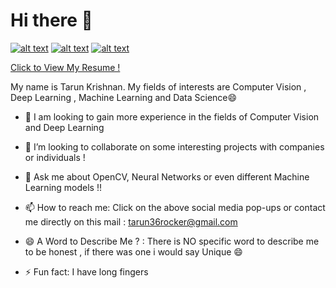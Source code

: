 # Hi there 👋
[![alt text][2.1]][2]
[![alt text][6.1]][6]
[![alt text][7.1]][7]

[2.1]: https://github.com/paulrobertlloyd/socialmediaicons/blob/main/facebook-32x32.png
[6.1]: https://github.com/paulrobertlloyd/socialmediaicons/blob/main/github-32x32.png
[7.1]:https://github.com/paulrobertlloyd/socialmediaicons/blob/main/linkedin-32x32.png
[2]: https://www.facebook.com/profile.php?id=100009645905136
[6]: https://github.com/tarun36rocker
[7]:https://www.linkedin.com/in/tarunkrishnan2000/
<a href="https://drive.google.com/file/d/1NUgtnA3o7hc3pSe0ZQayHdTGKJj3so4o/view?usp=sharing" download>Click to View My Resume ! </a>

My name is Tarun Krishnan. My fields of interests are Computer Vision , Deep Learning , Machine Learning and Data Science😄 

<!--
**tarun36rocker/tarun36rocker** is a ✨ _special_ ✨ repository because its `README.md` (this file) appears on your GitHub profile.

Here are some ideas to get you started:
-->
- 🔭 I am looking to gain more experience in the fields of Computer Vision and Deep Learning

- 👯 I’m looking to collaborate on some interesting projects with companies or individuals !

- 💬 Ask me about OpenCV, Neural Networks or even different Machine Learning models !!

- 📫 How to reach me: Click on the above social media pop-ups or contact me directly on this mail : tarun36rocker@gmail.com

- 😄 A Word to Describe Me ? : There is NO specific word to describe me to be honest , if there was one i would say Unique 😄

- ⚡ Fun fact: I have long fingers

